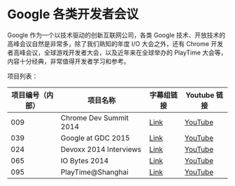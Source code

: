 # Google 各类开发者会议

Google 作为一个以技术驱动的创新互联网公司，各类 Google 技术、开放技术的高峰会议自然是非常多，除了我们熟知的年度 I/O 大会之外，还有 Chrome 开发者高峰会议，全球游戏开发者大会，以及近年来在全球举办的 PlayTime 大会等，内容十分经典，非常值得开发者学习和参考。

项目列表：

| 项目编号（内部） | 项目名称 | 字幕组链接 | Youtube 链接  |
| ---- | ---- | ---- | ---- |
|  009 | Chrome Dev Summit 2014  | [Link](009-Chrome-Dev-Summit-2014/index.md) | [YouTube](https://www.youtube.com/playlist?list=PLOU2XLYxmsILE0KnGTKKj2SsOtxsK_y_d) |
|  039 | Google at GDC 2015   | [Link](039-Google-at-GDC-2015/index.md) | [YouTube](https://www.youtube.com/playlist?list=PLOU2XLYxmsIICnRK3edkJXdFpBAFeD28N) |
|  024 | Devoxx 2014 Interviews   | [Link](024-Devoxx-2014-Interviews/index.md) | [YouTube](https://www.youtube.com/playlist?list=PLOU2XLYxmsIJaacrFiQbQGGrPXIWvj1Wr) |
|  065 | IO Bytes 2014   | [Link](065-IO-Bytes-2014/index.md) | [YouTube](https://www.youtube.com/playlist?list=PLOU2XLYxmsIIwGK7v7jg3gQvIAWJzdat_) |
|  095 | PlayTime@Shanghai   | [Link](095-PlayTime-Shanghai/index.md) | [YouTube](https://www.youtube.com/playlist?list=PLOU2XLYxmsIL03UHSfcas4JbcK8hhkABn) |